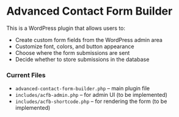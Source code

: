 # Advanced Contact Form Builder

This is a WordPress plugin that allows users to:
- Create custom form fields from the WordPress admin area
- Customize font, colors, and button appearance
- Choose where the form submissions are sent
- Decide whether to store submissions in the database

### Current Files

- `advanced-contact-form-builder.php` – main plugin file
- `includes/acfb-admin.php` – for admin UI (to be implemented)
- `includes/acfb-shortcode.php` – for rendering the form (to be implemented)
